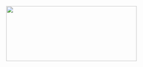 
<div align="left">
	<img src="https://github.com/ahmedsaheed/ahmedsaheed/assets/87912847/a8b793f3-e2e3-401f-8321-cdb2783647cf" width="350" height="150">
</div>
